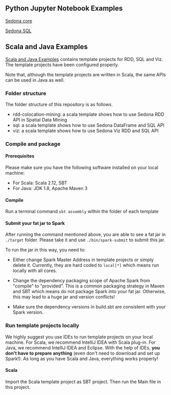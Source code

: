 ## Python Jupyter Notebook Examples

[Sedona core](https://github.com/apache/incubator-sedona/blob/master/python/ApacheSedonaCore.ipynb)

[Sedona SQL](https://github.com/apache/incubator-sedona/blob/master/python/ApacheSedonaSQL.ipynb)

## Scala and Java Examples

[Scala and Java Examples](https://github.com/apache/incubator-sedona/tree/master/examples) contains template projects for RDD, SQL and Viz. The template projects have been configured properly.

Note that, although the template projects are written in Scala, the same APIs can be  used in Java as well.

### Folder structure
The folder structure of this repository is as follows.

* rdd-colocation-mining: a scala template shows how to use Sedona RDD API in Spatial Data Mining
* sql: a scala template shows how to use Sedona DataFrame and SQL API
* viz: a scala template shows how to use Sedona Viz RDD and SQL API

### Compile and package

#### Prerequisites
Please make sure you have the following software installed on your local machine:

* For Scala: Scala 2.12, SBT
* For Java: JDK 1.8, Apache Maven 3

#### Compile

Run a terminal command `sbt assembly` within the folder of each template


#### Submit your fat jar to Spark
After running the command mentioned above, you are able to see a fat jar in `./target` folder. Please take it and use `./bin/spark-submit` to submit this jar.

To run the jar in this way, you need to:

* Either change Spark Master Address in template projects or simply delete it. Currently, they are hard coded to `local[*]` which means run locally with all cores.

* Change the dependency packaging scope of Apache Spark from "compile" to "provided". This is a common packaging strategy in Maven and SBT which means do not package Spark into your fat jar. Otherwise, this may lead to a huge jar and version conflicts!

* Make sure the dependency versions in build.sbt are consistent with your Spark version.

### Run template projects locally
We highly suggest you use IDEs to run template projects on your local machine. For Scala, we recommend IntelliJ IDEA with Scala plug-in. For Java, we recommend IntelliJ IDEA and Eclipse. With the help of IDEs, **you don't have to prepare anything** (even don't need to download and set up Spark!). As long as you have Scala and Java, everything works properly!

#### Scala
Import the Scala template project as SBT project. Then run the Main file in this project.